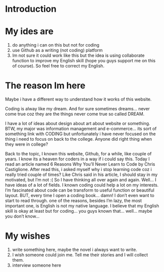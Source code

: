 Introduction
=======

My ides are
=======
1. do anything i can on this but not for coding
2. use Github as a writing (not coding) platform
3. Im not sure it could work like this but the idea is using collaborate function to improve my English skill (hope you guys support me on this of course). So feel free to correct my English.

The reason Im here
=======
Maybe i have a different way to understand how it works of this website.

Coding is alway like my dream. And for sure sometimes dreams... never come true coz they are the things never come true so called DREAM.

I have a lot of ideas about design about art about website or something. BTW, my major was information management and e-commerce... its sort of something link with CODING but unfortunately i have never focused on the thing i need to focus on back to the college. Anyone did right thing when they were in college?

Back to the topic, I known this website, Github, for a while, like couple of years. I know its a heaven for coders in a way if i could say this. Today I read an article named 6 Reasons Why You’ll Never Learn to Code by Chris Castiglione. After read this, i asked myself why i stop learning code coz i really tried couple of times? Like Chris said in his article, I should stay in my motivated, but I’m not :( So I have thinking all over again and again. Well… I have ideas of a lot of fields. I known coding could help a lot on my interests. I’m fascinated about code can be transform to useful function or beautiful layout.
BUT, every time I open a coding book… damn! I don’t even want to start to read through. one of the reasons, besides I’m lazy, the most important one, is English is not my native language. I believe that my English skill is okay at least but for coding… you guys known that… well… maybe you don’t know…

  



My wishes
=======
1. write something here, maybe the novel i always want to write.
2. I wish someone could join me. Tell me their stories and I will collect them.
3. interview someone here
